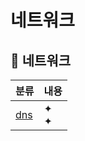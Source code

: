 # 네트워크

## 🛜 네트워크

| 분류                                                                | 내용      |
| ------------------------------------------------------------------- | --------- |
| [dns](https://github.com/Pyotato/fe_study/blob/main/network/dns.md) | ✦ <br/> ✦ |
